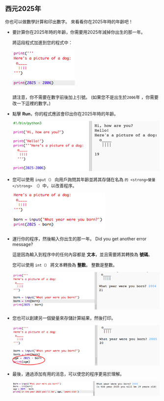 ## 西元2025年

你也可以做數學計算和印出數字。 來看看你在2025年時的年齡吧！

+ 要計算你在2025年時的年齡，你需要用2025年減掉你出生的那一年。
    
    將這段程式加進到您的程式中：
    
    ![截圖](images/me-calc.png)
    
    請注意，你不需要在數字前後加上引號。 (如果您不是出生於`2006`年 ，你需要改一下這裡的數字。)

+ 點擊 **Run**，你的程式應該會印出你在2025年時的年齡。
    
    ![截圖](images/me-calc-run.png)

+ 您可以使用 `input（）` 向用戶詢問其年齡並將其存儲在名為 `的 <strong>變量</strong> （`）中，以改善程序。
    
    ![截圖](images/me-input.png)

+ 運行你的程序，然後輸入你出生的那一年。 Did you get another error message?
    
    這是因為輸入到程序中的任何內容都是 **文本**，並且需要將其轉換為 **號碼**。
    
    您可以使用 `int（）` 將文本轉換為 **整數**。 整數是整數。
    
    ![截圖](images/me-input-test.png)

+ 您也可以創建另一個變量來存儲計算結果，然後打印。
    
    ![截圖](images/me-result-variable.png)

+ 最後，通過添加有用的消息，可以使您的程序更易於理解。
    
    ![截圖](images/me-message.png)